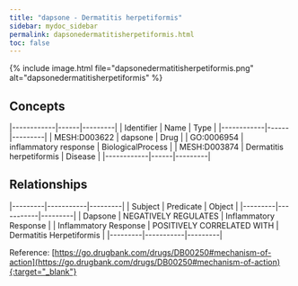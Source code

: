 ```yaml
---
title: "dapsone - Dermatitis herpetiformis"
sidebar: mydoc_sidebar
permalink: dapsonedermatitisherpetiformis.html
toc: false 
---
```


{% include image.html file="dapsonedermatitisherpetiformis.png" alt="dapsonedermatitisherpetiformis" %}

## Concepts

|------------|------|---------|
| Identifier | Name | Type    |
|------------|------|---------|
| MESH:D003622 | dapsone | Drug |
| GO:0006954 | inflammatory response | BiologicalProcess |
| MESH:D003874 | Dermatitis herpetiformis | Disease |
|------------|------|---------|

## Relationships

|---------|-----------|---------|
| Subject | Predicate | Object  |
|---------|-----------|---------|
| Dapsone | NEGATIVELY REGULATES | Inflammatory Response |
| Inflammatory Response | POSITIVELY CORRELATED WITH | Dermatitis Herpetiformis |
|---------|-----------|---------|

Reference: [https://go.drugbank.com/drugs/DB00250#mechanism-of-action](https://go.drugbank.com/drugs/DB00250#mechanism-of-action){:target="_blank"}